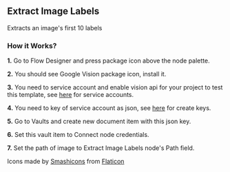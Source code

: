 ## Extract Image Labels

Extracts an image's first 10 labels

### How it Works?

**1.** Go to Flow Designer and press package icon above the node palette.

**2.** You should see Google Vision package icon, install it.

**3.** You need to service account and enable vision api for your project to test this template, see [here](https://cloud.google.com/iam/docs/creating-managing-service-accounts) for service accounts.

**4.** You need to key of service account as json, see [here](https://cloud.google.com/iam/docs/creating-managing-service-account-keys#iam-service-account-keys-create-console) for create keys.

**5.** Go to Vaults and create new document item with this json key.

**6.** Set this vault item to Connect node credentials.

**7.** Set the path of image to Extract Image Labels node's Path field.


Icons made by [Smashicons](https://www.flaticon.com/authors/smashicons) from [Flaticon](https://www.flaticon.com/)

